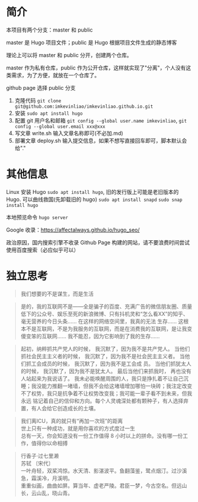 # 简介

本项目有两个分支：master 和 public

master 是 Hugo 项目文件；public 是 Hugo 根据项目文件生成的静态博客

理论上可以将 master 和 public 分开，创建两个仓库。

master 作为私有仓库，public 作为公开仓库，这样就实现了"分离"，个人没有这类需求，为了方便，就放在一个仓库了。

github page 选择 public 分支

1. 克隆代码 `git clone git@github.com:imkevinliao/imkevinliao.github.io.git`
2. 安装 `sudo apt install hugo`
3. 配置 git 用户名和邮箱 `git config --global user.name imkevinliao`, `git config --global user.email xxx@xxx`
4. 写文章 write.sh 输入文章名称即可(不必加.md)
5. 部署文章 deploy.sh 输入提交信息，如果不想写直接回车即可，脚本默认会给"."

# 其他信息
Linux 安装 Hugo `sudo apt install hugo`, 旧的发行版上可能是老旧版本的 Hugo. 可以曲线救国(先卸载旧的 hugo) `sudo apt install snapd` `sudo snap install hugo`

本地预览命令 `hugo server` 

Google 收录：https://affectalways.github.io/hugo_seo/  

政治原因，国内搜索引擎不收录 Github Page 构建的网站，请不要浪费时间尝试使用百度搜索（必应似乎可以）

# 独立思考
> 我们想要的不是谋生，而是生活

> 是的，我的互联网不是——全是骗子的百度、充满广告的微信朋友圈、质量低下的公众号、娱乐至死的新浪微博、只有抖机灵和“怎么看XX”的知乎、毫无营养的今日头条…… 在这样的网络空间里，我真的无法
> 生存…… 这根本不是互联网，不是为我服务的互联网，而是在消费我的互联网，是让我变傻变笨的互联网…… 我不能忍，因为它影响到了我的生存……

> 起初，纳粹抓共产党人的时候， 我沉默了，因为我不是共产党人。 当他们抓社会民主主义者的时候， 我沉默了，因为我不是社会民主主义者。 当他们抓工会成员的时候， 我沉默了，因为我不是工会成 
> 员。 当他们抓犹太人的时候， 我沉默了，因为我不是犹太人。 最后当他们来抓我时， 再也没有人站起来为我说话了。
> 我未必能唤醒周围的人，我只是挣扎着不让自己沉睡；我没能力推翻一堵墙，但我不会给这堵墙增加哪怕一块砖；我注定改变不了权势，我只是抗争着不让权势改变我；我可能一辈子看不到未来，但我永远
> 铭记着自己的信仰和方向。每个人灵魂深处都有颗种子，有人选择弃置，有人会给它创造成长的土壤。

> 我们离ICU，真的就只有“再加一次班”的距离   
> 世上只有一种成功，就是用你喜欢的方式度过一生   
> 总有一天，你会知道没有一份工作值得 8 小时以上的拼命。没有哪一份工作，值得你以命相搏     

> 行香子·过七里濑    
> 苏轼 〔宋代〕       
> 一叶舟轻，双桨鸿惊。水天清、影湛波平。鱼翻藻鉴，鹭点烟汀。过沙溪急，霜溪冷，月溪明。     
> 重重似画，曲曲如屏。算当年、虚老严陵。君臣一梦，今古空名。但远山长，云山乱，晓山青。     
